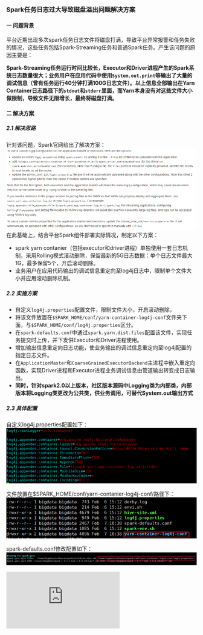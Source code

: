 ### Spark任务日志过大导致磁盘溢出问题解决方案

#### **一 问题背景**
平台近期出现多次spark任务日志文件将磁盘打满，导致平台异常报警和任务失败的情况，这些任务包括Spark-Streaming任务和普通Spark任务。产生该问题的原因主要是：

**Spark-Streaming任务运行时间比较长，Executor和Driver进程产生的Spark系统日志数量很大；业务用户在应用代码中使用`System.out.print`等输出了大量的调试信息（曾有任务运行40分钟打满100G日志文件）。以上信息全部输出在Yarn Container日志路径下的`stdout`和`stderr`里面，而Yarn本身没有对这些文件大小做限制，导致文件无限增长，最终将磁盘打满。**

#### **二 解决方案**
##### **2.1 解决思路**
针对该问题，Spark官网给出了解决方案：![Alt text](https://github.com/alixGuo/Resources/blob/master/2017/201702/2017020801.png)
在此基础上，结合平台Spark组件部署实际情况，制定以下方案：
- spark yarn contanier（包括executor和driver进程）单独使用一套日志机制，采用Rolling模式滚动删除，保留最新的5G日志数据：单个日志文件最大1G，最多保留5个，开启滚动删除。
- 业务用户在应用代码输出的调试信息重定向至log4j日志中，限制单个文件大小并应用滚动删除机制。

##### **2.2 实施方案**
- 自定义`log4j.properties`配置文件，限制文件大小，开启滚动删除。
- 将该文件放置在`$SPARK_HOME/conf/yarn-container-log4j-conf`文件夹下面，与`$SPARK_HOME/conf/log4j.properties`区分。
- 在`spark-defaults.conf`中通过`spark.yarn.dist.files`配置该文件，实现任务提交时上传，并下发供Executor和Driver进程使用。
- 增加输出信息重定向日志功能，使业务输出的调试信息重定向至log4j配置的指定日志文件。
- 在`ApplicationMaster`和`CoarseGrainedExecutorBackend`主进程中嵌入重定向函数，实现Driver进程和Executor进程业务调试信息由管道输出转变成日志输出。
- **同时，针对spark2.0以上版本，社区版本源码中Logging类为内部类，内部版本将Logging类更改为公共类，供业务调用，可替代System.out输出方式**

##### **2.3 具体配置**
自定义log4j.properties配置如下：
![Alt text](https://github.com/alixGuo/Resources/blob/master/2017/201702/2017020802.png)

文件放置在$SPARK_HOME/conf/yarn-contanier-log4j-conf/路径下：
![Alt text](https://github.com/alixGuo/Resources/blob/master/2017/201702/2017020803.png)

spark-defaults.conf修改配置如下：
![Alt text](https://github.com/alixGuo/Resources/blob/master/2017/201702/2017020804.png)

![代码patch](https://github.com/alixGuo/Resources/blob/master/2017/201702/redirectSystemOutAndErrToLog.patch)
